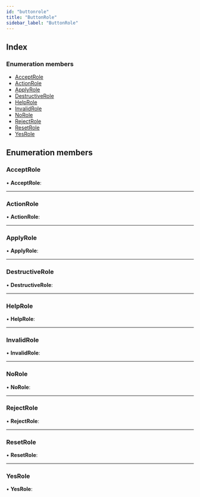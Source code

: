 ```yaml
---
id: "buttonrole"
title: "ButtonRole"
sidebar_label: "ButtonRole"
---
```


## Index

### Enumeration members

* [AcceptRole](buttonrole.md#acceptrole)
* [ActionRole](buttonrole.md#actionrole)
* [ApplyRole](buttonrole.md#applyrole)
* [DestructiveRole](buttonrole.md#destructiverole)
* [HelpRole](buttonrole.md#helprole)
* [InvalidRole](buttonrole.md#invalidrole)
* [NoRole](buttonrole.md#norole)
* [RejectRole](buttonrole.md#rejectrole)
* [ResetRole](buttonrole.md#resetrole)
* [YesRole](buttonrole.md#yesrole)

## Enumeration members

###  AcceptRole

• **AcceptRole**:

___

###  ActionRole

• **ActionRole**:

___

###  ApplyRole

• **ApplyRole**:

___

###  DestructiveRole

• **DestructiveRole**:

___

###  HelpRole

• **HelpRole**:

___

###  InvalidRole

• **InvalidRole**:

___

###  NoRole

• **NoRole**:

___

###  RejectRole

• **RejectRole**:

___

###  ResetRole

• **ResetRole**:

___

###  YesRole

• **YesRole**:
